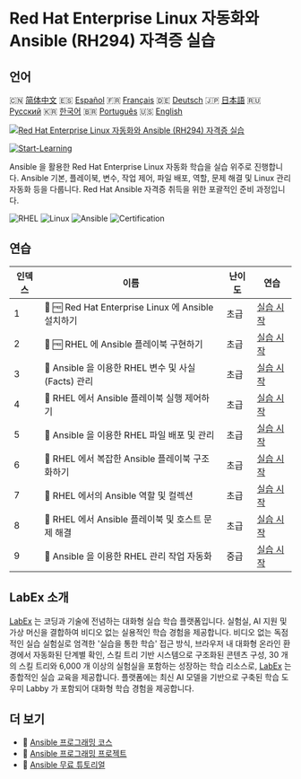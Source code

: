 # Red Hat Enterprise Linux 자동화와 Ansible (RH294) 자격증 실습

## 언어

🇨🇳 [简体中文](README_zh.md) 🇪🇸 [Español](README_es.md) 🇫🇷 [Français](README_fr.md) 🇩🇪 [Deutsch](README_de.md) 🇯🇵 [日本語](README_ja.md) 🇷🇺 [Русский](README_ru.md) 🇰🇷 [한국어](README_ko.md) 🇧🇷 [Português](README_pt.md) 🇺🇸 [English](README.md) 

[![Red Hat Enterprise Linux 자동화와 Ansible (RH294) 자격증 실습](https://cover-creator.labex.io/red-hat-enterprise-linux-automation-with-ansible-rh294.png?lang=ko)](https://labex.io/ko/courses/red-hat-enterprise-linux-automation-with-ansible-rh294)

[![Start-Learning](https://img.shields.io/badge/Start-Learning-whitesmoke?style=for-the-badge)](https://labex.io/ko/courses/red-hat-enterprise-linux-automation-with-ansible-rh294)

Ansible 을 활용한 Red Hat Enterprise Linux 자동화 학습을 실습 위주로 진행합니다. Ansible 기본, 플레이북, 변수, 작업 제어, 파일 배포, 역할, 문제 해결 및 Linux 관리 자동화 등을 다룹니다. Red Hat Ansible 자격증 취득을 위한 포괄적인 준비 과정입니다.

![RHEL](https://img.shields.io/badge/RHEL-whitesmoke?style=for-the-badge&logo=rhel)
![Linux](https://img.shields.io/badge/Linux-whitesmoke?style=for-the-badge&logo=linux)
![Ansible](https://img.shields.io/badge/Ansible-whitesmoke?style=for-the-badge&logo=ansible)
![Certification](https://img.shields.io/badge/Certification-whitesmoke?style=for-the-badge&logo=certification)


## 연습

|   인덱스 | 이름                                                 | 난이도   | 연습                                                                                                                                                                                           |
|----------|------------------------------------------------------|----------|------------------------------------------------------------------------------------------------------------------------------------------------------------------------------------------------|
|        1 | 🧩 🆓 Red Hat Enterprise Linux 에 Ansible 설치하기   | 초급     | <a target='_blank' href='https://labex.io/ko/labs/rhel-install-ansible-on-red-hat-enterprise-linux-590544?course=red-hat-enterprise-linux-automation-with-ansible-rh294'>실습 시작</a>         |
|        2 | 🧩 🆓 RHEL 에 Ansible 플레이북 구현하기              | 초급     | <a target='_blank' href='https://labex.io/ko/labs/ansible-implement-an-ansible-playbook-on-rhel-590552?course=red-hat-enterprise-linux-automation-with-ansible-rh294'>실습 시작</a>            |
|        3 | 🧩  Ansible 을 이용한 RHEL 변수 및 사실 (Facts) 관리 | 초급     | <a target='_blank' href='https://labex.io/ko/labs/ansible-manage-variables-and-facts-in-rhel-with-ansible-590560?course=red-hat-enterprise-linux-automation-with-ansible-rh294'>실습 시작</a>  |
|        4 | 🧩  RHEL 에서 Ansible 플레이북 실행 제어하기         | 초급     | <a target='_blank' href='https://labex.io/ko/labs/rhel-control-ansible-playbook-execution-on-rhel-590569?course=red-hat-enterprise-linux-automation-with-ansible-rh294'>실습 시작</a>          |
|        5 | 🧩  Ansible 을 이용한 RHEL 파일 배포 및 관리         | 초급     | <a target='_blank' href='https://labex.io/ko/labs/ansible-deploy-and-manage-files-on-rhel-with-ansible-590573?course=red-hat-enterprise-linux-automation-with-ansible-rh294'>실습 시작</a>     |
|        6 | 🧩  RHEL 에서 복잡한 Ansible 플레이북 구조화하기     | 초급     | <a target='_blank' href='https://labex.io/ko/labs/ansible-structuring-complex-ansible-playbooks-on-rhel-590576?course=red-hat-enterprise-linux-automation-with-ansible-rh294'>실습 시작</a>    |
|        7 | 🧩  RHEL 에서의 Ansible 역할 및 컬렉션               | 초급     | <a target='_blank' href='https://labex.io/ko/labs/ansible-ansible-roles-and-collections-on-rhel-590574?course=red-hat-enterprise-linux-automation-with-ansible-rh294'>실습 시작</a>            |
|        8 | 🧩  RHEL 에서 Ansible 플레이북 및 호스트 문제 해결   | 초급     | <a target='_blank' href='https://labex.io/ko/labs/ansible-troubleshoot-ansible-playbooks-and-hosts-on-rhel-590577?course=red-hat-enterprise-linux-automation-with-ansible-rh294'>실습 시작</a> |
|        9 | 🧩  Ansible 을 이용한 RHEL 관리 작업 자동화          | 중급     | <a target='_blank' href='https://labex.io/ko/labs/ansible-automate-rhel-administration-tasks-with-ansible-590613?course=red-hat-enterprise-linux-automation-with-ansible-rh294'>실습 시작</a>  |

## LabEx 소개

[LabEx](https://labex.io) 는 코딩과 기술에 전념하는 대화형 실습 학습 플랫폼입니다. 실험실, AI 지원 및 가상 머신을 결합하여 비디오 없는 실용적인 학습 경험을 제공합니다. 비디오 없는 독점적인 실습 실험실로 엄격한 '실습을 통한 학습' 접근 방식, 브라우저 내 대화형 온라인 환경에서 자동화된 단계별 확인, 스킬 트리 기반 시스템으로 구조화된 콘텐츠 구성, 30 개의 스킬 트리와 6,000 개 이상의 실험실을 포함하는 성장하는 학습 리소스로, [LabEx](https://labex.io) 는 종합적인 실습 교육을 제공합니다. 플랫폼에는 최신 AI 모델을 기반으로 구축된 학습 도우미 Labby 가 포함되어 대화형 학습 경험을 제공합니다.

## 더 보기

- 🔗 [Ansible 프로그래밍 코스](https://github.com/labex-labs/awesome-programming-courses)
- 🔗 [Ansible 프로그래밍 프로젝트](https://github.com/labex-labs/awesome-programming-projects)
- 🔗 [Ansible 무료 튜토리얼](https://github.com/labex-labs/ansible-free-tutorials)

